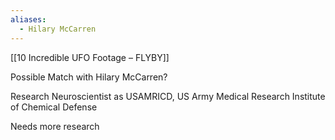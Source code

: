 ```yaml
---
aliases:
  - Hilary McCarren
---
```

[[10 Incredible UFO Footage – FLYBY]]

Possible Match with Hilary McCarren? 

Research Neuroscientist as USAMRICD, US Army Medical Research Institute of Chemical Defense

Needs more research